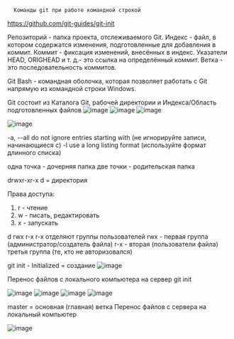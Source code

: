       Команды git при работе командной строкой

https://github.com/git-guides/git-init

Репозиторий - папка проекта, отслеживаемого Git.
Индекс - файл, в котором содержатся изменения, подготовленные для добавления в коммит.
Коммит - фиксация изменений, внесённых в индекс.
Указатели HEAD, ORIGHEAD и т. д.- это ссылка на определённый коммит.
Ветка - это последовательность коммитов.

Git Bash - командная оболочка, которая позволяет работать с Git напрямую из командной строки Windows.

Git состоит из Каталога Git, рабочей директории и Индекса/Область подготовленных файлов
![image](https://user-images.githubusercontent.com/97594112/188800642-9562b6a4-802e-4857-ac15-35f8630547ae.png)
![image](https://user-images.githubusercontent.com/97594112/188801144-7c5a52ca-a1fa-4842-95dc-08ea3b361e8f.png)
![image](https://user-images.githubusercontent.com/97594112/188805930-46c0c8b1-d97a-4867-a83e-815fa1978398.png)

![image](https://user-images.githubusercontent.com/97594112/188803787-d3928815-be49-4588-8775-25746b429fc6.png)

-a, --all                  do not ignore entries starting with (не игнорируйте записи, начинающиеся с)
-l                         use a long listing format (используйте формат длинного списка)

одна точка - дочерняя папка
две точки - родительская папка

drwxr-xr-x
d = директория

Права доступа:
1. r - чтение
2. w - писать, редактировать
3. x - запускать

d  rwx  r-x  r-x  отделяют группы пользователей
rwx - первая группа (администратор/создатель файла)
r-x - вторая (пользователи файла)
третья группа (те, кто не авторизовался)

git init - Initialized = создание
![image](https://user-images.githubusercontent.com/97594112/188810238-0d99e94e-cb7a-4ae2-b989-2651301d1ef7.png)

   Перенос файлов с локального компьютера на сервер
git init 

![image](https://user-images.githubusercontent.com/97594112/188814233-edd31760-3dce-4dc1-8537-f45236691da1.png)
![image](https://user-images.githubusercontent.com/97594112/188816811-8879a78a-ccd1-4092-9bf2-8bc4274a0022.png)
![image](https://user-images.githubusercontent.com/97594112/188817434-e2cfa9cd-d404-45b0-8380-93b7c23b59df.png)
![image](https://user-images.githubusercontent.com/97594112/188831379-a8865ebd-ecc0-4c2e-b042-42bb2a339ac9.png)

master = основная (главная) ветка
   Перенос файлов с сервера на локальный компьютер



![image](https://user-images.githubusercontent.com/97594112/189284897-f5825562-75b4-484e-b346-f5470e23cc99.png)




   
